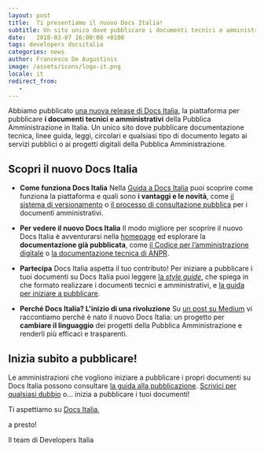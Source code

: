 ```yaml
---
layout: post
title:  Ti presentiamo il nuovo Docs Italia!
subtitle: Un sito unico dove pubblicare i documenti tecnici e amministrativi della Pubblica Amministrazione
date:   2018-03-07 16:00:00 +0100
tags: developers docsitalia
categories: news
author: Francesco De Augustinis
image: /assets/icons/logo-it.png
locale: it
redirect_from:
   -
---
```


Abbiamo pubblicato [una nuova release di Docs Italia](https://docs.italia.it/), la piattaforma per pubblicare **i documenti tecnici e amministrativi** della Pubblica Amministrazione in Italia. Un unico sito dove pubblicare documentazione tecnica, linee guida, leggi, circolari e qualsiasi tipo di documento legato ai servizi pubblici o ai progetti digitali della Pubblica Amministrazione.

## Scopri il nuovo Docs Italia

- **Come funziona Docs Italia**
  Nella [Guida a Docs Italia](https://docs.italia.it/italia/docs-italia/docs-italia-guide/) puoi scoprire come funziona la piattaforma e quali sono **i vantaggi e le novità**, come [il sistema di versionamento](https://docs.italia.it/italia/docs-italia/docs-italia-guide/it/bozza/appendice-1.html) o [il processo di consultazione pubblica](https://docs.italia.it/italia/piano-triennale-ict/codice-amministrazione-digitale-docs/it/v2017-12-13/_rst/capo1_sezione3_art18.html?highlight=consultazione%20pubblica) per i documenti amministrativi.

- **Per vedere il nuovo Docs Italia**
  Il modo migliore per scoprire il nuovo Docs Italia è avventurarsi nella [homepage](https://docs.italia.it/) ed esplorare la **documentazione già pubblicata**, come [il Codice per l’amministrazione digitale](https://docs.italia.it/italia/piano-triennale-ict/codice-amministrazione-digitale-docs/) o [la documentazione tecnica di ANPR](https://docs.italia.it/italia/anpr/anpr/).

 - **Partecipa**
   Docs Italia aspetta il tuo contributo! Per iniziare a pubblicare i tuoi documenti su Docs Italia puoi leggere [la *style guide*](https://forum.italia.it/t/nuova-style-guide-per-documenti-tecnici-e-amministrativi/2608), che spiega in che formato realizzare i documenti tecnici e amministrativi, e [la guida per iniziare a pubblicare](https://docs.italia.it/italia/docs-italia/docs-italia-guide/).


 - **Perché Docs Italia? L'inizio di una rivoluzione**
   Su [un post su Medium](https://medium.com/team-per-la-trasformazione-digitale/docs-italia-open-government-collaborazione-pubblica-amministrazione-progetti-linguaggio-b89ff330e21b) vi raccontiamo perché è nato il nuovo Docs Italia: un progetto per **cambiare il linguaggio** dei progetti della Pubblica Amministrazione e renderli più efficaci e trasparenti.

## Inizia subito a pubblicare!

Le amministrazioni che vogliono iniziare a pubblicare i propri documenti su Docs Italia possono consultare [la guida alla pubblicazione](https://docs.italia.it/italia/docs-italia/docs-italia-guide/it/bozza/come-partecipare.html). [Scrivici per qualsiasi dubbio](mailto:contatti@docs.italia.it) o... inizia a pubblicare i tuoi documenti!

Ti aspettiamo su [Docs Italia](https://docs.italia.it/),

a presto!

Il team di Developers Italia

